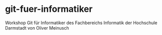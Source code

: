 git-fuer-informatiker
=====================

Workshop Git für Informatiker des Fachbereichs Informatik der Hochschule Darmstadt von Oliver Meinusch
